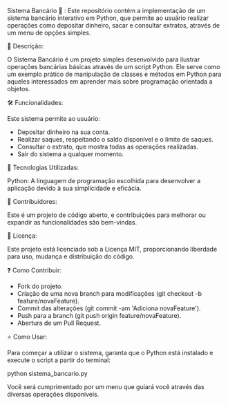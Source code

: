 Sistema Bancário :bank: :
Este repositório contém a implementação de um sistema bancário interativo em Python, que permite ao usuário realizar operações como depositar dinheiro, sacar e consultar extratos, através de um menu de opções simples.

:page_facing_up: Descrição:

O Sistema Bancário é um projeto simples desenvolvido para ilustrar operações bancárias básicas através de um script Python. Ele serve como um exemplo prático de manipulação de classes e métodos em Python para aqueles interessados em aprender mais sobre programação orientada a objetos.

:hammer_and_wrench: Funcionalidades:

Este sistema permite ao usuário:

- Depositar dinheiro na sua conta.
- Realizar saques, respeitando o saldo disponível e o limite de saques.
- Consultar o extrato, que mostra todas as operações realizadas.
- Sair do sistema a qualquer momento.

:wrench: Tecnologias Utilizadas:

Python: A linguagem de programação escolhida para desenvolver a aplicação devido à sua simplicidade e eficácia.

:busts_in_silhouette: Contribuidores:

Este é um projeto de código aberto, e contribuições para melhorar ou expandir as funcionalidades são bem-vindas.

:memo: Licença:

Este projeto está licenciado sob a Licença MIT, proporcionando liberdade para uso, mudança e distribuição do código.

:question: Como Contribuir:

- Fork do projeto.
- Criação de uma nova branch para modificações (git checkout -b feature/novaFeature).
- Commit das alterações (git commit -am 'Adiciona novaFeature').
- Push para a branch (git push origin feature/novaFeature).
- Abertura de um Pull Request.

:star: Como Usar:

Para começar a utilizar o sistema, garanta que o Python está instalado e execute o script a partir do terminal:

python sistema_bancario.py

Você será cumprimentado por um menu que guiará você através das diversas operações disponíveis.
